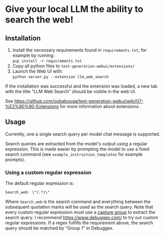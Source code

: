 # Give your local LLM the ability to search the web!


## Installation

1. Install the necessary requirements found in `requirements.txt`, for example by running:  
```pip install -r requirements.txt```
2. Copy all python files to `text-generation-webui/extensions/`
3. Launch the Web UI with:  
```python server.py --extension llm_web_search```

If the installation was successful and the extension was loaded, a new tab with the 
title "LLM Web Search" should be visible in the web UI.

See https://github.com/oobabooga/text-generation-webui/wiki/07-%E2%80%90-Extensions for more
information about extensions.

## Usage

Currently, one a single search query per model chat message is supported.

Search queries are extracted
from the model's output using a regular expression. This is made easier by prompting the model
to use a fixed search command (see `example_instruction_templates` for example prompts). 
### Using a custom regular expression
The default regular expression is:  
```
Search_web: \"(.*)\"
```
Where `Search_web` is the search command and everything between the subsequent quotation marks
will be used as the search query. Note that every custom regular expression must use a
[capture group](https://www.regular-expressions.info/brackets.html) to extract the search
query. I recommend https://www.debuggex.com/ to try out custom regular expressions. If a regex
fulfills the requirement above, the search query should be matched by "Group 1" in Debuggex.
